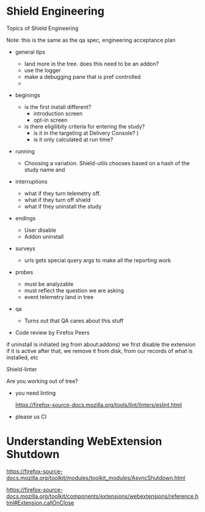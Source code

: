 # Shield Engineering

Topics of Shield Engineering

Note:  this is the same as the qa spec, engineering acceptance plan

- general tips
    + land more in the tree.  does this need to be an addon?
    + use the logger
    + make a debugging pane that is pref controlled
    + 
- beginings
    + is the first install different?
        * introduction screen
        * opt-in screen
    + is there eligilibity criteria for entering the study? 
        * is it in the targeting at Delivery Console? )
        * is it only calculated at run time?
- running
    + Choosing a variation.  Shield-utils chooses based on a hash of the study name and 

- interruptions
    + what if they turn telemetry off.
    + what if they turn off shield
    + what if they uninstall the study

- endings
    + User disable 
    + Addon uninstall
- surveys
    + urls gets special query args to make all the reporting work

- probes
    + must be analyzable
    + must reflect the question we are asking
    + event telemetry land in tree
- qa
    + Turns out that QA cares about this stuff
- Code review by Firefox Peers









if uninstall is initiated (eg from about:addons) we first disable the extension if it is active
after that, we remove it from disk, from our records of what is installed, etc


Shield-linter


Are you working out of tree?
- you need linting

  https://firefox-source-docs.mozilla.org/tools/lint/linters/eslint.html

- please us CI



# Understanding WebExtension Shutdown

https://firefox-source-docs.mozilla.org/toolkit/modules/toolkit_modules/AsyncShutdown.html

https://firefox-source-docs.mozilla.org/toolkit/components/extensions/webextensions/reference.html#Extension.callOnClose




